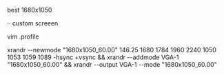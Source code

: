 
best 1680x1050

·· custom screeen







vim .profile


xrandr --newmode "1680x1050_60.00"  146.25  1680 1784 1960 2240  1050 1053 1059 1089 -hsync +vsync && xrandr --addmode VGA-1 "1680x1050_60.00" && xrandr --output VGA-1 --mode "1680x1050_60.00"
